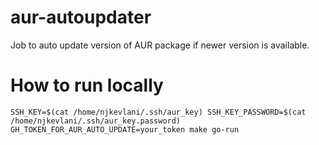 # aur-autoupdater

Job to auto update version of AUR package if newer version is available.

# How to run locally
```shell
SSH_KEY=$(cat /home/njkevlani/.ssh/aur_key) SSH_KEY_PASSWORD=$(cat /home/njkevlani/.ssh/aur_key.password) GH_TOKEN_FOR_AUR_AUTO_UPDATE=your_token make go-run
```
